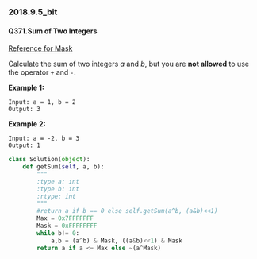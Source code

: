 ### 2018.9.5_bit

#### Q371.Sum of Two Integers

[Reference for Mask](https://leetcode.com/problems/sum-of-two-integers/discuss/84285/Understanding-the-mask-in-a-Python-solution)

Calculate the sum of two integers *a* and *b*, but you are **not allowed** to use the operator `+` and `-`.

**Example 1:**

```
Input: a = 1, b = 2
Output: 3
```

**Example 2:**

```
Input: a = -2, b = 3
Output: 1
```

```python
class Solution(object):
    def getSum(self, a, b):
        """
        :type a: int
        :type b: int
        :rtype: int
        """
        #return a if b == 0 else self.getSum(a^b, (a&b)<<1)
        Max = 0x7FFFFFFF
        Mask = 0xFFFFFFFF
        while b!= 0:
            a,b = (a^b) & Mask, ((a&b)<<1) & Mask
        return a if a <= Max else ~(a^Mask)
```

